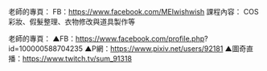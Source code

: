 老師的專頁：
FB：https://www.facebook.com/MEIwishwish
課程內容：
COS彩妝、假髮整理、衣物修改與道具製作等

老師的專頁：
▲FB：https://www.facebook.com/profile.php?
        	id=100000588704235
▲P網：https://www.pixiv.net/users/92181
▲圖奇直播：https://www.twitch.tv/sum_91318